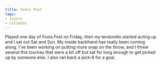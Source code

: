 ```yaml
---
title: Fools Fest
tags:
- injury
- ultimate
---
```


Played one day of Fools Fest on Friday, then my tendonitis started acting up and I sat out Sat and Sun. My inside backhand has really been coming along. I've been working on putting more snap on the throw, and I threw several this tourney that were a bit off but sat for long enough to get picked up by someone else. I also ran back a pick-6 for a goal.
